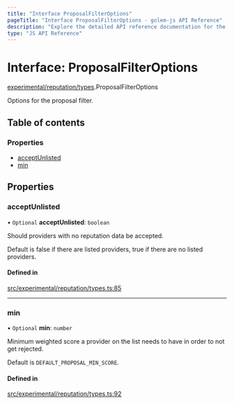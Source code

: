 ```yaml
---
title: "Interface ProposalFilterOptions"
pageTitle: "Interface ProposalFilterOptions - golem-js API Reference"
description: "Explore the detailed API reference documentation for the Interface ProposalFilterOptions within the golem-js SDK for the Golem Network."
type: "JS API Reference"
---
```

# Interface: ProposalFilterOptions

[experimental/reputation/types](../modules/experimental_reputation_types).ProposalFilterOptions

Options for the proposal filter.

## Table of contents

### Properties

- [acceptUnlisted](experimental_reputation_types.ProposalFilterOptions#acceptunlisted)
- [min](experimental_reputation_types.ProposalFilterOptions#min)

## Properties

### acceptUnlisted

• `Optional` **acceptUnlisted**: `boolean`

Should providers with no reputation data be accepted.

Default is false if there are listed providers, true if there are no listed providers.

#### Defined in

[src/experimental/reputation/types.ts:85](https://github.com/golemfactory/golem-js/blob/ed1cf1df/src/experimental/reputation/types.ts#L85)

___

### min

• `Optional` **min**: `number`

Minimum weighted score a provider on the list needs to have in order to not get rejected.

Default is `DEFAULT_PROPOSAL_MIN_SCORE`.

#### Defined in

[src/experimental/reputation/types.ts:92](https://github.com/golemfactory/golem-js/blob/ed1cf1df/src/experimental/reputation/types.ts#L92)
